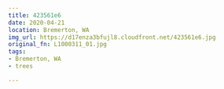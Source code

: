 ```yaml
---
title: 423561e6
date: 2020-04-21
location: Bremerton, WA
img_url: https://d17enza3bfujl8.cloudfront.net/423561e6.jpg
original_fn: L1000311_01.jpg
tags:
- Bremerton, WA
- trees

---
```

